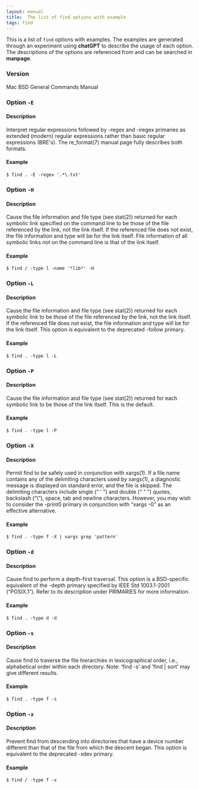 ```yaml
---
layout: manual
title:  The list of find options with example
tags: find
---
```


This is a list of `find` options with examples. The examples are generated through an experiment using **chatGPT** to describe the usage of each option. The descriptions of the options are referenced from and can be searched in **manpage**.

### Version

Mac BSD General Commands Manual

### Option `-E`
#### Description

Interpret regular expressions followed by -regex and -iregex primaries as extended (modern) regular expressions rather than basic regular expressions (BRE's).  The re_format(7) manual page fully describes both formats.


#### Example

```
$ find . -E -regex '.*\.txt'
```

### Option `-H`
#### Description

Cause the file information and file type (see stat(2)) returned for each symbolic link specified on the command line to be those of the file referenced by the link, not the link itself.  If the referenced file does not exist, the file information and type will be for the link itself.  File information of all symbolic links not on the command line is that of the link itself.


#### Example

```
$ find / -type l -name '*lib*' -H
```

### Option `-L`
#### Description

Cause the file information and file type (see stat(2)) returned for each symbolic link to be those of the file referenced by the link, not the link itself.  If the referenced file does not exist, the file information and type will be for the link itself. This option is equivalent to the deprecated -follow primary.


#### Example

```
$ find . -type l -L
```

### Option `-P`
#### Description

Cause the file information and file type (see stat(2)) returned for each symbolic link to be those of the link itself.  This is the default.


#### Example

```
$ find . -type l -P
```

### Option `-X`
#### Description

Permit find to be safely used in conjunction with xargs(1).  If a file name contains any of the delimiting characters used by xargs(1), a diagnostic message is displayed on standard error, and the file is skipped.  The delimiting characters include single (“ ' ”) and double (“ " ”) quotes, backslash (“\”), space, tab and newline characters. However, you may wish to consider the -print0 primary in conjunction with “xargs -0” as an effective alternative.


#### Example

```
$ find . -type f -X | xargs grep 'pattern'
```

### Option `-d`
#### Description

Cause find to perform a depth-first traversal. This option is a BSD-specific equivalent of the -depth primary specified by IEEE Std 1003.1-2001 (“POSIX.1”).  Refer to its description under PRIMARIES for more information.


#### Example

```
$ find . -type d -d
```

### Option `-s`
#### Description

Cause find to traverse the file hierarchies in lexicographical order, i.e., alphabetical order within each directory.  Note: ‘find -s’ and ‘find | sort’ may give different results.


#### Example

```
$ find . -type f -s
```

### Option `-x`
#### Description

Prevent find from descending into directories that have a device number different than that of the file from which the descent began. This option is equivalent to the deprecated -xdev primary.

#### Example

```
$ find / -type f -x
```
